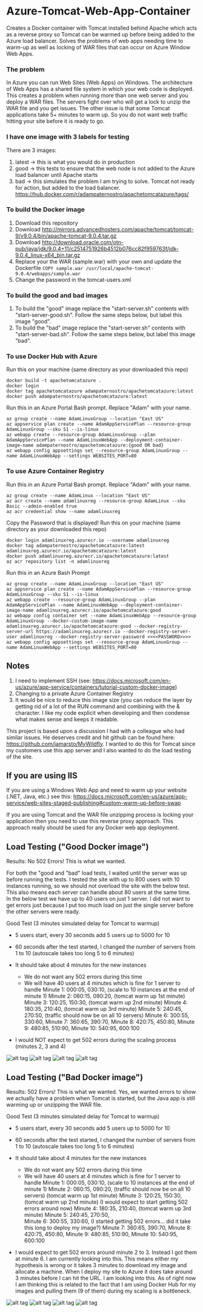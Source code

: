 # Azure-Tomcat-Web-App-Container
Creates a Docker container with Tomcat installed behind Apache which acts as a reverse proxy so Tomcat can be warmed up before being added to the Azure load balancer.  Solves the problems of web apps needing time to warm-up as well as locking of WAR files that can occur on Azure Window Web Apps.

### The problem
In Azure you can run Web Sites (Web Apps) on Windows.  The architecture of Web Apps has a shared file system in which your web code is deployed.  This creates a problem when running more than one web server and you deploy a WAR files.  The servers fight over who will get a lock to unzip the WAR file and you get issues. The other issue is that some Tomcat applications take 5+ minutes to warm up.  So you do not want web traffic hitting your site before it is ready to go.  

### I have one image with 3 labels for testing
There are 3 images:
1. latest -> this is what you would do in production
2. good -> this tests to ensure that the web node is not added to the Azure load balancer until Apache starts
3. bad -> this simulates the problem I am trying to solve.  Tomcat not ready for action, but added to the load balancer.
https://hub.docker.com/r/adampaternostro/apachetomcatazure/tags/


### To build the Docker image
1. Download this repository
2. Download http://mirrors.advancedhosters.com/apache/tomcat/tomcat-9/v9.0.4/bin/apache-tomcat-9.0.4.tar.gz
3. Download http://download.oracle.com/otn-pub/java/jdk/9.0.4+11/c2514751926b4512b076cc82f959763f/jdk-9.0.4_linux-x64_bin.tar.gz
4. Replace your the WAR (sample.war) with your own and update the Dockerfile
```COPY sample.war /usr/local/apache-tomcat-9.0.4/webapps/sample.war```
5. Change the password in the tomcat-users.xml


### To build the good and bad images
1. To build the "good" image replace the "start-server.sh" contents with "start-server-good.sh".  Follow the same steps below, but label this image "good".
2. To build the "bad" image replace the "start-server.sh" contents with "start-server-bad.sh".  Follow the same steps below, but label this image "bad".


### To use Docker Hub with Azure
Run this on your machine (same directory as your downloaded this repo)
```
docker build -t apachetomcatazure .
docker login
docker tag apachetomcatazure adampaternostro/apachetomcatazure:latest
docker push adampaternostro/apachetomcatazure:latest
```
Run this in an Azure Portal Bash prompt.  Replace "Adam" with your name.
```
az group create --name AdamLinuxGroup --location "East US"
az appservice plan create --name AdamAppServicePlan --resource-group AdamLinuxGroup --sku S1 --is-linux
az webapp create --resource-group AdamLinuxGroup --plan AdamAppServicePlan --name AdamLinuxWebApp --deployment-container-image-name adampaternostro/apachetomcatazure:{good OR bad}
az webapp config appsettings set --resource-group AdamLinuxGroup --name AdamLinuxWebApp --settings WEBSITES_PORT=80
```


### To use Azure Container Registry
Run this in an Azure Portal Bash prompt.  Replace "Adam" with your name.
```
az group create --name AdamLinux --location "East US"
az acr create --name adamlinuxreg --resource-group AdamLinux --sku Basic --admin-enabled true
az acr credential show --name adamlinuxreg
```
Copy the Password that is displayed!
Run this on your machine (same directory as your downloaded this repo)
```
docker login adamlinuxreg.azurecr.io --username adamlinuxreg
docker tag adampaternostro/apachetomcatazure:latest adamlinuxreg.azurecr.io/apachetomcatazure:latest 
docker push adamlinuxreg.azurecr.io/apachetomcatazure:latest 
az acr repository list -n adamlinuxreg
```
Run this in an Azure Bash Prompt
```
az group create --name AdamLinuxGroup --location "East US"
az appservice plan create --name AdamAppServicePlan --resource-group AdamLinuxGroup --sku S1 --is-linux
az webapp create --resource-group AdamLinuxGroup --plan AdamAppServicePlan --name AdamLinuxWebApp --deployment-container-image-name adamlinuxreg.azurecr.io/apachetomcatazure:good
az webapp config container set --name AdamLinuxWebApp --resource-group AdamLinuxGroup --docker-custom-image-name adamlinuxreg.azurecr.io/apachetomcatazure:good --docker-registry-server-url https://adamlinuxreg.azurecr.io --docker-registry-server-user adamlinuxreg --docker-registry-server-password <<<<PASSWORD>>>>
az webapp config appsettings set --resource-group AdamLinuxGroup --name AdamLinuxWebApp --settings WEBSITES_PORT=80
```


## Notes
1. I need to implement SSH (see: https://docs.microsoft.com/en-us/azure/app-service/containers/tutorial-custom-docker-image)
2. Changing to a private Azure Container Registry
3. It would be nice to reduce this image size (you can reduce the layer by getting rid of a lot of the RUN command and combining with the & character.  I like my code explicit when developing and then condense what makes sense and keeps it readable.

This project is based upon a discussion I had with a colleague who had similar issues. He deserves credit and hit github can be found here: https://github.com/jamarsto/MyWildfly.  I wanted to do this for Tomcat since my customers use this app server and I also wanted to do the load testing of the site.


## If you are using IIS
If you are using a Windows Web App and need to warm up your website (.NET, Java, etc.) see this: https://docs.microsoft.com/en-us/azure/app-service/web-sites-staged-publishing#custom-warm-up-before-swap

If you are using Tomcat and the WAR file unzipping process is locking your application then you need to use this reverse proxy approach.  This approach really should be used for any Docker web app deployment.


## Load Testing ("Good Docker image")
Results: No 502 Errors!  This is what we wanted.

For both the "good and "bad" load tests, I waited until the server was up before running the tests.
I tested the site with up to 800 users with 10 instances running, so we should not overload the site with the below test.
This also means each server can handle about 80 users at the same time.  
In the below test we have up to 40 users on just 1 server.  I did not want to get errors just because I put too much load on just the single server before the other servers were ready.

Good Test (3 minutes simulated delay for Tomcat to warmup)
- 5 users start, every 30 seconds add 5 users up to 5000 for 10 
- 60 seconds after the test started, I changed the number of servers from 1 to 10 (autoscale takes too long 5 to 6 minutes)
- It should take about 4 minutes for the new instances
   - We do not want any 502 errors during this time
   - We will have 40 users at 4 minutes which is fine for 1 server to handle 
     Minute 1:  000:05, 030:10,  (scale to 10 instances at the end of minute 1)
     Minute 2:  060:15, 090:20,  (tomcat warm up 1st minute)
     Minute 3:  120:25, 150:30,  (tomcat warm up 2nd minute) 
     Minute 4:  180:35, 210:40,  (tomcat warm up 3rd minute)
     Minute 5:  240:45, 270:50,  (traffic should now be on all 10 servers)
     Minute 6:  300:55, 330:60, 
     Minute 7:  360:65, 390:70, 
     Minute 8:  420:75, 450:80, 
     Minute 9:  480:85, 510:90,
     Minute 10: 540:95, 600:100
     
- I would NOT expect to get 502 errors during the scaling process (minutes 2, 3 and 4)

![alt tag](https://raw.githubusercontent.com/AdamPaternostro/Azure-Tomcat-Web-App-Container/master/images/good-performance-all.png)
![alt tag](https://raw.githubusercontent.com/AdamPaternostro/Azure-Tomcat-Web-App-Container/master/images/good-performance-view.png)
![alt tag](https://raw.githubusercontent.com/AdamPaternostro/Azure-Tomcat-Web-App-Container/master/images/good-throughput.png)
![alt tag](https://raw.githubusercontent.com/AdamPaternostro/Azure-Tomcat-Web-App-Container/master/images/good-http-errors.png)


## Load Testing ("Bad Docker image")
Results: 502 Errors!  This is what we wanted.  Yes, we wanted errors to show we actually have a problem when Tomcat is started, but the Java app is still warming up or unzipping the WAR file.

Good Test (3 minutes simulated delay for Tomcat to warmup)
- 5 users start, every 30 seconds add 5 users up to 5000 for 10 
- 60 seconds after the test started, I changed the number of servers from 1 to 10 (autoscale takes too long 5 to 6 minutes)
- It should take about 4 minutes for the new instances
   - We do not want any 502 errors during this time
   - We will have 40 users at 4 minutes which is fine for 1 server to handle 
     Minute 1:  000:05, 030:10,  (scale to 10 instances at the end of minute 1)
     Minute 2:  060:15, 090:20,  (traffic should now be on all 10 servers) 
                                 (tomcat warm up 1st minute)
     Minute 3:  120:25, 150:30,  (tomcat warm up 2nd minute) 
                                 (I would expect to start getting 502 errors around now)
     Minute 4:  180:35, 210:40,  (tomcat warm up 3rd minute)
     Minute 5:  240:45, 270:50,  
     Minute 6:  300:55, 330:60,  (I started getting 502 errors... did it take this long to deploy my image?)
     Minute 7:  360:65, 390:70, 
     Minute 8:  420:75, 450:80, 
     Minute 9:  480:85, 510:90,
     Minute 10: 540:95, 600:100
     
- I would expect to get 502 errors around minute 2 to 3.  Instead I got them at minute 6.  I am currently looking into this.  This means either my hypothesis is wrong or it takes 3 minutes to download my image and allocate a machine.  When I deploy my site to Azure it does take around 3 minutes before I can hit the URL.  I am looking into this. As of right now I am thinking this is related to the fact that I am using Docker Hub for my images and pulling them (9 of them) during my scaling is a bottleneck.


![alt tag](https://raw.githubusercontent.com/AdamPaternostro/Azure-Tomcat-Web-App-Container/master/images/bad-performance-all.png)
![alt tag](https://raw.githubusercontent.com/AdamPaternostro/Azure-Tomcat-Web-App-Container/master/images/bad-performance-view.png)
![alt tag](https://raw.githubusercontent.com/AdamPaternostro/Azure-Tomcat-Web-App-Container/master/images/bad-throughput.png)
![alt tag](https://raw.githubusercontent.com/AdamPaternostro/Azure-Tomcat-Web-App-Container/master/images/bad-http-errors.png)
